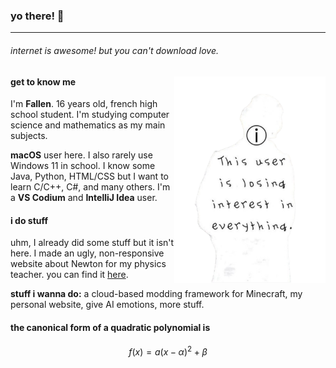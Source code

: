### yo there! 👋
----
###### *internet is awesome! but you can't download love.*

<img src="https://raw.githubusercontent.com/privatesincerly/privatesincerly/a27f995472b77f261e2f940f2f9aee219d1cc307/.github/profile/images/user_lost_interest_!.png" align="right" width="48%">

#### get to know me

I'm __Fallen__.
16 years old, french high school student. I'm studying computer science and mathematics as my main subjects.

__macOS__ user here. I also rarely use Windows 11 in school.
I know some Java, Python, HTML/CSS but I want to learn C/C++, C#, and many others.
I'm a __VS Codium__ and __IntelliJ Idea__ user.

#### i do stuff

uhm, I already did some stuff but it isn't here.
I made an ugly, non-responsive website about Newton for my physics teacher. you can find it [here](https://github.com/privatesincerly/newton-sim).

__stuff i wanna do:__ a cloud-based modding framework for Minecraft, my personal website, give AI emotions, more stuff.

#### the canonical form of a quadratic polynomial is
$$f(x) = a(x - \alpha)^2 + \beta$$